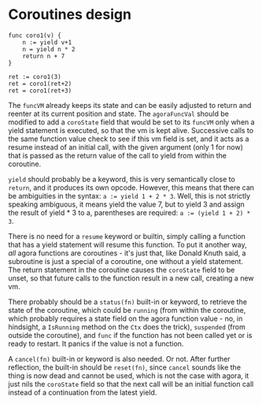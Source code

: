 # Coroutines design

```
func coro1(v) {
	n := yield v+1
	n = yield n * 2
	return n + 7
}

ret := coro1(3)
ret = coro1(ret+2)
ret = coro1(ret+3)
```

The `funcVM` already keeps its state and can be easily adjusted to return and reenter at its current position and state. The `agoraFuncVal` should be modified to add a `coroState` field that would be set to its `funcVM` only when a yield statement is executed, so that the vm is kept alive. Successive calls to the same function value check to see if this vm field is set, and it acts as a resume instead of an initial call, with the given argument (only 1 for now) that is passed as the return value of the call to yield from within the coroutine.

`yield` should probably be a keyword, this is very semantically close to `return`, and it produces its own opcode. However, this means that there can be ambiguities in the syntax: `a := yield 1 + 2 * 3`. Well, this is not strictly speaking ambiguous, it means yield the value 7, but to yield 3 and assign the result of yield * 3 to a, parentheses are required: `a := (yield 1 + 2) * 3`.

There is no need for a `resume` keyword or builtin, simply calling a function that has a yield statement will resume this function. To put it another way, *all* agora functions are coroutines - it's just that, like Donald Knuth said, a subroutine is just a special of a coroutine, one without a yield statement. The return statement in the coroutine causes the `coroState` field to be unset, so that future calls to the function result in a new call, creating a new vm.

There probably should be a `status(fn)` built-in or keyword, to retrieve the state of the coroutine, which could be `running` (from within the coroutine, which probably requires a state field on the agora function value - no, in hindsight, a `IsRunning` method on the `Ctx` does the trick), `suspended` (from outside the coroutine), and `func` if the function has not been called yet or is ready to restart. It panics if the value is not a function.

A `cancel(fn)` built-in or keyword is also needed. Or not. After further reflection, the built-in should be `reset(fn)`, since `cancel` sounds like the thing is now dead and cannot be used, which is not the case with agora, it just nils the `coroState` field so that the next call will be an initial function call instead of a continuation from the latest yield.
